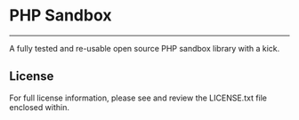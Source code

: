 # PHP Sandbox
-------------

A fully tested and re-usable open source PHP sandbox library with a kick.


## License

For full license information, please see and review the LICENSE.txt file enclosed within.
